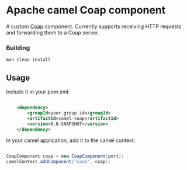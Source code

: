 # Apache camel Coap component
A custom [Coap](http://coap.technology/) component. Currently supports receiving HTTP requests and forwarding them to a Coap server.

### Building
`mvn clean install `

## Usage
Include it in your pom.xml:

```xml 

    <dependency>    
        <groupId>your.group.id</groupId>        
        <artifactId>camel-coap</artifactId>        
        <version>0.0-SNAPSHOT</version>        
    </dependency>
```

In your camel application, add it to the camel context:

```java

CoapComponent coap = new CoapComponent(port);
camelContext.addComponent("coap", coap);
```
